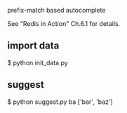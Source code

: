 prefix-match based autocomplete

See "Redis in Action" Ch.6.1 for details.

## import data

  $ python init_data.py

## suggest

  $ python suggest.py ba
  ['bar', 'baz']

